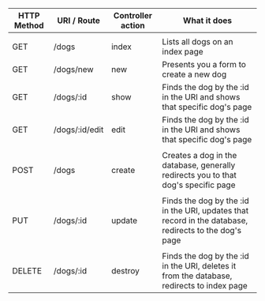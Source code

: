 | HTTP Method | URI / Route    | Controller action | What it does                                                                                          |
|-------------|----------------|-------------------|-------------------------------------------------------------------------------------------------------|
|             |                |                   |                                                                                                       |
| GET         | /dogs          | index             | Lists all dogs on an index page                                                                       |
| GET         | /dogs/new      | new               | Presents you a form to create a new dog                                                               |
| GET         | /dogs/:id      | show              | Finds the dog by the :id in the URI and shows that specific dog's page                                |
| GET         | /dogs/:id/edit | edit              | Finds the dog by the :id in the URI and shows that specific dog's page                                |
|             |                |                   |                                                                                                       |
| POST        | /dogs          | create            | Creates a dog in the database, generally redirects you to that dog's specific page                    |
|             |                |                   |                                                                                                       |
| PUT         | /dogs/:id      | update            | Finds the dog by the :id in the URI, updates that record in the database, redirects to the dog's page |
|             |                |                   |                                                                                                       |
| DELETE      | /dogs/:id      | destroy           | Finds the dog by the :id in the URI, deletes it from the database, redirects to index page            |